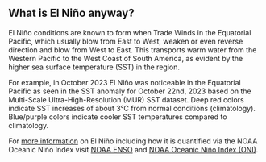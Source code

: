 ## What is El Niño anyway?

El Niño conditions are known to form when Trade Winds in the Equatorial Pacific, which usually blow from East to West, weaken or even reverse direction and blow from West to East. This transports warm water from the Western Pacific to the West Coast of South America, as evident by the higher sea surface temperature (SST) in the region.

For example, in October 2023 El Niño was noticeable in the Equatorial Pacific as seen in the SST anomaly for October 22nd, 2023 based on the Multi-Scale Ultra-High-Resolution (MUR) SST dataset. Deep red colors indicate SST increases of about 3℃ from normal conditions (climatology). Blue/purple colors indicate cooler SST temperatures compared to climatology.

For [more information](https://www.noaa.gov/understanding-el-nino) on El Niño including how it is quantified via the NOAA Oceanic Niño Index visit [NOAA ENSO](https://www.climate.gov/enso) and [NOAA Oceanic Niño Index (ONI)](https://www.climate.gov/news-features/understanding-climate/climate-variability-oceanic-nino-index).